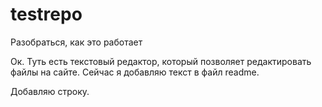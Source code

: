 testrepo
========

Разобраться, как это работает

Ок. Туть есть текстовый редактор, который позволяет редактировать файлы на сайте.
Сейчас я добавляю текст в файл readme.

Добавляю строку.
